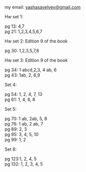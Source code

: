 my email: yashasavelyev@gmail.com

Hw set 1:

pg 13: 4,7  
pg 21: 1,2,3,4,5,6,7

Hw set 2: Edition 9 of the book

pg 30: 1,2,3,5,7,8  

Hw set 3: Edition 9 of the book

pg 34: 1 abcd,2,3, 4 ab, 6  
pg 43: 1ab, 2, 6,9  

Set 4: 

pg 54: 1, 2, 4, 7, 13  
pg 61: 1, 4, 6, 8  

Set 5:

pg 70: 1 ab, 2ab, 5, 8  
pg 76: 1 ab, 2 ab, 7  
pg 89: 2, 3  
pg 95: 3, 4, 5, 10  
pg 99: 1, 2  

Set 6:

pg 123:1, 2, 4, 5  
pg 132: 1, 2, 3, 4, 5  



<!-- Hw Set 1 for (thurs) -->
<!--  -->
<!-- 1.1: 2   -->
<!-- 1.2: 2,3,4   -->
<!-- 1.4: 1a   -->
<!-- 1.5: 3   -->
<!-- 2.2: 3   -->
<!-- 2.3: 3  -->
<!--  -->
<!-- HW set 2 for (fri) -->
<!--  -->
<!-- 2.3: 4, 5 -->
<!-- 2.4: 2,7,8,9 -->
<!--  -->
<!-- HW set 3 for (thur) -->
<!--  -->
<!-- 2.5: 1 a,b; 5 -->
<!-- 3.2: 2 -->
<!-- 3.3: 1 a,b; 2,4 -->
<!-- 3.4: 1 -->
<!--  -->
<!-- HW set 4 thurs -->
<!--  -->
<!-- 3.5 1,3 -->
<!-- 4.2 1a,b, 2,5 -->
<!-- 4.3 1 -->
<!-- 4.4 1a,b -->
<!--  -->
<!-- HW set 5 thurs -->
<!--  -->
<!-- 4.4 1 g,h -->
<!-- 4.5 1, 3 -->
<!-- 5.2 1, 2 -->
<!-- 5.3 1 a,b, 2 a,b -->
<!--  -->
<!-- Set 6  -->
<!--  -->
<!-- 5.4: 1 a,b, 2, 4 -->
<!-- 5.5: 1 a,b, 2 -->
<!-- 5.6: 1 -->
<!-- 5.7: 1 a,b, 5, 6 -->
<!--  -->
<!-- Set 7 thurs -->
<!--  -->
<!-- 5.8: 2,3,4 -->
<!-- 6.1: 1a,b, 4, 5 -->
<!--  -->
<!-- Set 8 thurs -->
<!--  -->
<!-- 6.2: 1a,b, 2a,b, 4 -->
<!-- 6.3: 3 -->
<!-- 7.1: 1 a,b,c, 3 a,b -->
<!-- 7.2: 1, 2, 3, 4 -->
<!--  -->
<!-- Set 9 thurs -->
<!--  -->
<!-- 7.3 1,2,3,4 -->
<!-- 8.1 1 -->
<!--  -->
<!-- set 10 wed -->
<!--  -->
<!-- 8.2 1,2,3,4,5,6 -->
